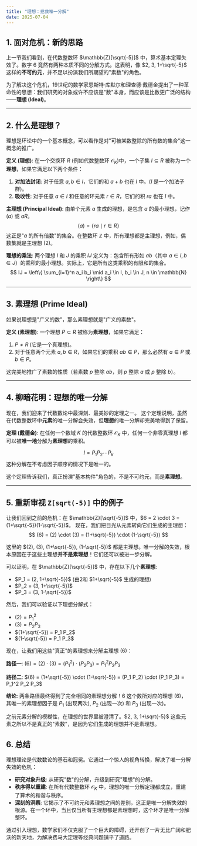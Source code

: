 ```yaml
---
title: "理想：拯救唯一分解"
date: 2025-07-04
---
```


## 1. 面对危机：新的思路

上一节我们看到，在代数整数环 $\mathbb{Z}[\sqrt{-5}]$ 中，算术基本定理失效了。数字 6 竟然有两种本质不同的分解方式。这表明，像 $2, 3, 1+\sqrt{-5}$ 这样的**不可约元**，并不足以扮演我们所期望的"素数"的角色。

为了解决这个危机，19世纪的数学家恩斯特·库默尔和理查德·戴德金提出了一种革命性的思想：我们研究的对象或许不应该是"数"本身，而应该是比数更广泛的结构——**理想 (Ideal)**。

---

## 2. 什么是理想？

理想是环论中的一个基本概念，可以看作是对"可被某数整除的所有数的集合"这一概念的推广。

**定义 (理想)**:
在一个交换环 $R$ (例如代数整数环 $\mathcal{O}_K$)中，一个子集 $I \subseteq R$ 被称为一个**理想**，如果它满足以下两个条件：

1. **对加法封闭**: 对于任意 $a, b \in I$，它们的和 $a+b$ 也在 $I$ 中。($I$ 是一个加法子群)。
2. **吸收性**: 对于任意 $a \in I$ 和任意的环元素 $r \in R$，它们的积 $ra$ 也在 $I$ 中。

**主理想 (Principal Ideal)**:
由单个元素 $a$ 生成的理想，是包含 $a$ 的最小理想，记作 $(a)$ 或 $aR$。
$$ (a) = \{ ra \mid r \in R \} $$
这正是"$a$ 的所有倍数"的集合。在整数环 $\mathbb{Z}$ 中，所有理想都是主理想，例如，偶数集就是主理想 $(2)$。

**理想的乘法**:
两个理想 $I$ 和 $J$ 的乘积 $IJ$ 定义为：包含所有形如 $ab$（其中 $a \in I, b \in J$）的乘积的最小理想。实际上，它是所有这类乘积的有限和的集合。
$$ IJ = \left\{ \sum_{i=1}^n a_i b_i \mid a_i \in I, b_i \in J, n \in \mathbb{N} \right\} $$

---

## 3. 素理想 (Prime Ideal)

如果说理想是"广义的数"，那么素理想就是"广义的素数"。

**定义 (素理想)**:
一个理想 $P \subset R$ 被称为**素理想**，如果它满足：

1. $P \neq R$ (它是一个真理想)。
2. 对于任意两个元素 $a, b \in R$，如果它们的乘积 $ab \in P$，那么必然有 $a \in P$ 或 $b \in P$。

这完美地推广了素数的性质（若素数 $p$ 整除 $ab$，则 $p$ 整除 $a$ 或 $p$ 整除 $b$）。

---

## 4. 柳暗花明：理想的唯一分解

现在，我们迎来了代数数论中最深刻、最美妙的定理之一。
这个定理说明，虽然在代数整数环中**元素**的唯一分解会失效，但**理想**的唯一分解却完美地得到了保留。

**定理 (戴德金)**:
在任何一个数域 $K$ 的代数整数环 $\mathcal{O}_K$ 中，任何一个非零真理想 $I$ 都可以被**唯一地**分解为**素理想**的乘积。

$$ I = P_1 P_2 \cdots P_k $$
这种分解在不考虑因子顺序的情况下是唯一的。

这个定理告诉我们，真正扮演"基本构件"角色的，不是不可约元，而是**素理想**。

---

## 5. 重新审视 `Z[sqrt(-5)]` 中的例子

让我们回到之前的危机：在 $\mathbb{Z}[\sqrt{-5}]$ 中，$6 = 2 \cdot 3 = (1+\sqrt{-5})(1-\sqrt{-5})$。
现在，我们把目光从元素转向它们生成的主理想：
$$ (6) = (2) \cdot (3) = (1+\sqrt{-5}) \cdot (1-\sqrt{-5}) $$

这里的 $(2), (3), (1+\sqrt{-5}), (1-\sqrt{-5})$ 都是主理想。唯一分解的失效，根本原因在于这些主理想**并不是素理想**！它们还可以被进一步分解。

可以证明，在 $\mathbb{Z}[\sqrt{-5}]$ 中，存在以下几个**素理想**:

- $P_1 = (2, 1+\sqrt{-5})$  (由2和 $1+\sqrt{-5}$ 生成的理想)
- $P_2 = (3, 1+\sqrt{-5})$
- $P_3 = (3, 1-\sqrt{-5})$

然后，我们可以验证以下理想分解式：

- $(2) = P_1^2$
- $(3) = P_2 P_3$
- $(1+\sqrt{-5}) = P_1 P_2$
- $(1-\sqrt{-5}) = P_1 P_3$

现在，让我们用这些"真正"的素理想来分解主理想 $(6)$：

**路径一**:
$(6) = (2) \cdot (3) = (P_1^2) \cdot (P_2 P_3) = P_1^2 P_2 P_3$

**路径二**:
$(6) = (1+\sqrt{-5}) \cdot (1-\sqrt{-5}) = (P_1 P_2) \cdot (P_1 P_3) = P_1^2 P_2 P_3$

**结论**:
两条路径最终得到了完全相同的素理想分解！$6$ 这个数所对应的理想 $(6)$，其唯一的素理想因子是 $P_1$ (出现两次), $P_2$ (出现一次) 和 $P_3$ (出现一次)。

之前元素分解的模糊性，在理想的世界里被澄清了。$2, 3, 1+\sqrt{-5}$ 这些元素之所以不是真正的"素数"，是因为它们生成的理想并不是素理想。

## 6. 总结

理想理论是代数数论的基石和冠冕。它通过一个惊人的视角转换，解决了唯一分解失效的危机：

- **研究对象升级**: 从研究"数"的分解，升级到研究"理想"的分解。
- **秩序得以重建**: 在所有代数整数环 $\mathcal{O}_K$ 中，理想的唯一分解定理都成立，重建了算术的和谐与秩序。
- **深刻的洞察**: 它揭示了不可约元和素理想之间的差别，这正是唯一分解失效的根源。在一个环中，当且仅当所有主理想都是素理想时，这个环才是唯一分解整环。

通过引入理想，数学家们不仅克服了一个巨大的障碍，还开创了一片无比广阔和肥沃的新天地，为解决费马大定理等经典问题铺平了道路。
